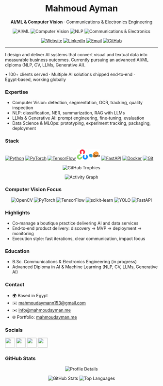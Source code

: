 <div align="center">
  <h1>Mahmoud Ayman</h1>
  <p><strong>AI/ML & Computer Vision</strong> · Communications & Electronics Engineering</p>
  <p>
    <img src="https://img.shields.io/badge/AI%2FML-0B132B?style=flat-square&logo=openai&logoColor=white" alt="AI/ML" />
    <img src="https://img.shields.io/badge/Computer%20Vision-1C2541?style=flat-square&logo=opencv&logoColor=white" alt="Computer Vision" />
    <img src="https://img.shields.io/badge/NLP-5A189A?style=flat-square&logo=huggingface&logoColor=white" alt="NLP" />
    <img src="https://img.shields.io/badge/Communications%20%26%20Electronics-3A506B?style=flat-square&logo=raspberrypi&logoColor=white" alt="Communications & Electronics" />
  </p>
  <p>
    <a href="https://mahmoudayman.me" target="_blank" rel="noreferrer"><img src="https://img.shields.io/badge/Website-111827?style=flat-square&logo=googlechrome&logoColor=white" alt="Website" /></a>
    <a href="https://www.linkedin.com/in/mahmoud-aymann/" target="_blank" rel="noreferrer"><img src="https://img.shields.io/badge/LinkedIn-0A66C2?style=flat-square&logo=linkedin&logoColor=white" alt="LinkedIn" /></a>
    <a href="mailto:mahmoudaymann153@gmail.com"><img src="https://img.shields.io/badge/Email-3B82F6?style=flat-square&logo=gmail&logoColor=white" alt="Email" /></a>
    <a href="https://github.com/mahmoud-aymann" target="_blank" rel="noreferrer"><img src="https://img.shields.io/badge/GitHub-111827?style=flat-square&logo=github&logoColor=white" alt="GitHub" /></a>
  </p>
</div>

---

I design and deliver AI systems that convert visual and textual data into measurable business outcomes. Currently pursuing an advanced AI/ML diploma (NLP, CV, LLMs, Generative AI).

• 100+ clients served · Multiple AI solutions shipped end‑to‑end · Egypt‑based, working globally

### Expertise
- Computer Vision: detection, segmentation, OCR, tracking, quality inspection
- NLP: classification, NER, summarization, RAG with LLMs
- LLMs & Generative AI: prompt engineering, fine‑tuning, evaluation
- Data Science & MLOps: prototyping, experiment tracking, packaging, deployment

### Stack
<p align="left">
  <a href="https://www.python.org/" target="_blank" rel="noreferrer"><img src="https://raw.githubusercontent.com/danielcranney/readme-generator/main/public/icons/skills/python-colored.svg" width="36" height="36" alt="Python" /></a>
  <a href="https://pytorch.org/" target="_blank" rel="noreferrer"><img src="https://raw.githubusercontent.com/danielcranney/readme-generator/main/public/icons/skills/pytorch-colored.svg" width="36" height="36" alt="PyTorch" /></a>
  <a href="https://www.tensorflow.org/" target="_blank" rel="noreferrer"><img src="https://raw.githubusercontent.com/danielcranney/readme-generator/main/public/icons/skills/tensorflow-colored.svg" width="36" height="36" alt="TensorFlow" /></a>
  <a href="https://opencv.org/" target="_blank" rel="noreferrer"><img src="https://raw.githubusercontent.com/devicons/devicon/master/icons/opencv/opencv-original.svg" width="36" height="36" alt="OpenCV" /></a>
  <a href="https://scikit-learn.org/" target="_blank" rel="noreferrer"><img src="https://raw.githubusercontent.com/devicons/devicon/master/icons/scikitlearn/scikitlearn-original.svg" width="36" height="36" alt="scikit-learn" /></a>
  <a href="https://fastapi.tiangolo.com/" target="_blank" rel="noreferrer"><img src="https://raw.githubusercontent.com/danielcranney/readme-generator/main/public/icons/skills/fastapi-colored.svg" width="36" height="36" alt="FastAPI" /></a>
  <a href="https://www.docker.com/" target="_blank" rel="noreferrer"><img src="https://raw.githubusercontent.com/danielcranney/readme-generator/main/public/icons/skills/docker-colored.svg" width="36" height="36" alt="Docker" /></a>
  <a href="https://git-scm.com/" target="_blank" rel="noreferrer"><img src="https://raw.githubusercontent.com/danielcranney/readme-generator/main/public/icons/skills/git-colored.svg" width="36" height="36" alt="Git" /></a>
</p>

<p align="center">
  <img src="https://github-profile-trophy.vercel.app/?username=mahmoud-aymann&theme=onedark&no-frame=true&row=1&column=6" alt="GitHub Trophies" />
</p>

<p align="center">
  <img src="https://github-readme-activity-graph.vercel.app/graph?username=mahmoud-aymann&theme=github-compact&hide_border=true" alt="Activity Graph" />
</p>

### Computer Vision Focus
<p align="center">
  <img src="https://img.shields.io/badge/OpenCV-5C3EE8?logo=opencv&logoColor=white" alt="OpenCV" />
  <img src="https://img.shields.io/badge/PyTorch-EE4C2C?logo=pytorch&logoColor=white" alt="PyTorch" />
  <img src="https://img.shields.io/badge/TensorFlow-FF6F00?logo=tensorflow&logoColor=white" alt="TensorFlow" />
  <img src="https://img.shields.io/badge/scikit--learn-F7931E?logo=scikitlearn&logoColor=white" alt="scikit-learn" />
  <img src="https://img.shields.io/badge/YOLO-%23000000?logo=github&logoColor=white" alt="YOLO" />
  <img src="https://img.shields.io/badge/FastAPI-009688?logo=fastapi&logoColor=white" alt="FastAPI" />
</p>

### Highlights
- Co‑manage a boutique practice delivering AI and data services
- End‑to‑end product delivery: discovery → MVP → deployment → monitoring
- Execution style: fast iterations, clear communication, impact focus

### Education
- B.Sc. Communications & Electronics Engineering (in progress)
- Advanced Diploma in AI & Machine Learning (NLP, CV, LLMs, Generative AI)

### Contact
- 🌍 Based in Egypt
- ✉️ [mahmoudaymann153@gmail.com](mailto:mahmoudaymann153@gmail.com)
- ✉️ [info@mahmoudayman.me](mailto:info@mahmoudayman.me)
- 🌐 Portfolio: [mahmoudayman.me](https://mahmoudayman.me)

### Socials
<p align="left">
  <a href="https://www.github.com/mahmoud-aymann" target="_blank" rel="noreferrer">
    <img src="https://raw.githubusercontent.com/danielcranney/readme-generator/main/public/icons/socials/github.svg" width="32" height="32" />
  </a>
  <a href="https://mahmoudayman.hashnode.dev" target="_blank" rel="noreferrer">
    <img src="https://raw.githubusercontent.com/danielcranney/readme-generator/main/public/icons/socials/hashnode.svg" width="32" height="32" />
  </a>
  <a href="https://www.linkedin.com/in/mahmoud-aymann/" target="_blank" rel="noreferrer">
    <img src="https://raw.githubusercontent.com/danielcranney/readme-generator/main/public/icons/socials/linkedin.svg" width="32" height="32" />
  </a>
  <a href="http://www.medium.com/@mahmoudayman1" target="_blank" rel="noreferrer">
    <img src="https://raw.githubusercontent.com/danielcranney/readme-generator/main/public/icons/socials/medium.svg" width="32" height="32" />
  </a>
</p>

### GitHub Stats
<p align="center">
  <img src="https://github-profile-summary-cards.vercel.app/api/cards/profile-details?username=mahmoud-aymann&theme=github_dark" alt="Profile Details" />
</p>

<p align="center">
  <img src="https://github-readme-stats.vercel.app/api?username=mahmoud-aymann&show_icons=true&theme=tokyonight&hide_border=true" alt="GitHub Stats" />
  <img src="https://github-readme-stats.vercel.app/api/top-langs/?username=mahmoud-aymann&layout=compact&langs_count=8&theme=tokyonight&hide_border=true" alt="Top Languages" />
</p>

